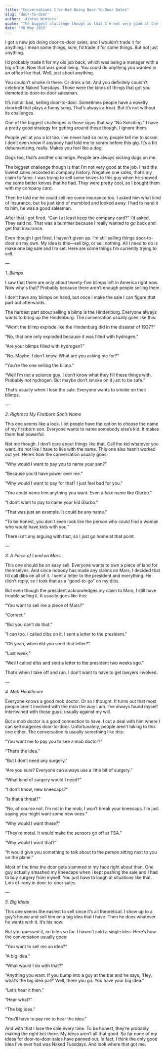 ```yaml
---
title: "Conversations I've Had Doing Door-To-Door Sales"
slug: 'door-to-door'
author: 'Ashton Winters'
quote: "The biggest challenge though is that I’m not very good at the job. I had the lowest sales recorded in company history. Negative one sales, that’s my claim to fame."
date: '30 May 2023'
---
```


I got a new job doing door-to-door sales, and I wouldn’t trade it for anything. I mean some things, sure, I’d trade it for some things. But not just anything.

I’d probably trade it for my old job back, which was being a manager with a big office. Now that was good living. You could do anything you wanted in an office like that. Well, just about anything.

You couldn’t smoke in there. Or drink a lot. And you definitely couldn’t celebrate Naked Tuesdays. Those were the kinds of things that got you demoted to door-to-door salesman.

It’s not all bad, selling door-to-door. Sometimes people have a novelty doorbell that plays a funny song. That’s always a treat. But it’s not without its challenges.

One of the biggest challenges is those signs that say “No Soliciting.” I have a pretty good strategy for getting around those though. I ignore them.

People yell at you a lot too. I’ve never had so many people tell me to scram. I don’t even know if anybody had told me to scram before this gig. It’s a bit dehumanizing, really. Makes you feel like a dog.

Dogs too, that’s another challenge. People are always sicking dogs on me.

The biggest challenge though is that I’m not very good at the job. I had the lowest sales recorded in company history. Negative one sales, that’s my claim to fame. I was trying to sell some knives to this guy when he showed me some better knives that he had. They were pretty cool, so I bought them with my company card.

Then he told me he could sell me some insurance too. I asked him what kind of insurance, but he just kind of mumbled and looked away. I had to hand it to him, he was a good salesman.

After that I got fired. “Can I at least keep the company card?” I’d asked. They said no. That was a bummer because I really wanted to go back and get that insurance.

Even though I got fired, I haven’t given up. I’m still selling things door-to-door on my own. My idea is this—sell big, or sell nothing. All I need to do is make one big sale and I’m set. Here are some things I’m currently trying to sell.

—

*1. Blimps*

I saw that there are only about twenty-five blimps left in America right now. Now why's that? Probably because there aren’t enough people selling them.

I don’t have any blimps on hand, but once I make the sale I can figure that part out afterwards.

The hardest part about selling a blimp is the Hindenburg. Everyone always wants to bring up the Hindenburg. The conversation usually goes like this:

“Won’t the blimp explode like the Hindenburg did in the disaster of 1937?”

“No, that one only exploded because it was filled with hydrogen.”

“Are your blimps filled with hydrogen?”

“No. Maybe. I don’t know. What are you asking me for?”

“You’re the one selling the blimp.”

“Well I’m not a science guy. I don’t know what they fill these things with. Probably not hydrogen. But maybe don’t smoke on it just to be safe.”

That’s usually when I lose the sale. Everyone wants to smoke on their blimps.

—

*2. Rights to My Firstborn Son’s Name*

This one seems like a lock. I let people have the option to choose the name of my firstborn son. Everyone wants to name somebody else’s kid. It makes them feel powerful.

Not me though. I don’t care about things like that. Call the kid whatever you want. It’s not like I have to live with the name. This one also hasn’t worked out yet. Here’s how the conversation usually goes:

“Why would I want to pay you to name your son?”

“Because you’d have power over me.”

“Why would I want to pay for that? I just feel bad for you.”

“You could name him anything you want. Even a fake name like Glurbo.”

“I don’t want to pay to name your kid Glurbo.”

“That was just an example. It could be any name.”

“To be honest, you don’t even look like the person who could find a woman who would have kids with you.”

There isn’t any arguing with that, so I just go home at that point.

—

*3. A Piece of Land on Mars*

This one should be an easy sell. Everyone wants to own a piece of land for themselves. And since nobody has made any claims on Mars, I decided that I’d call dibs on all of it. I sent a letter to the president and everything. He didn’t reply, so I took that as a “good-to-go” on my dibs.

But even though the president acknowledges my claim to Mars, I still have trouble selling it. It usually goes like this:

“You want to sell me a piece of Mars?”

“Correct.”

“But you can’t do that.”

“I can too. I called dibs on it. I sent a letter to the president.”

“Oh yeah, when did you send that letter?”

“Last week.”

“Well I called dibs and sent a letter to the president two weeks ago.”

That’s when I take off and run. I don’t want to have to get lawyers involved.

—

*4. Mob Healthcare*

Everyone knows a good mob doctor. Or so I thought. It turns out that most people aren’t involved with the mob the way I am. I’ve always found myself intertwined with those guys, usually against my will.

But a mob doctor is a good connection to have. I cut a deal with him where I can sell surgeries door-to-door. Unfortunately, people aren’t taking to this one either. The conversation is usually something like this:

“You want me to pay you to see a mob doctor?”

“That’s the idea.”

“But I don’t need any surgery.”

“Are you sure? Everyone can always use a little bit of surgery.”

“What kind of surgery would I need?”

“I don’t know, new kneecaps?”

“Is that a threat?”

“No, of course not. I’m not in the mob, I won’t break your kneecaps. I’m just saying you might want some new ones.”

“Why would I want those?”

“They’re metal. It would make the sensors go off at TSA.”

“Why would I want that?”

“It would give you something to talk about to the person sitting next to you on the plane.”

Most of the time the door gets slammed in my face right about then. One guy actually smashed my kneecaps when I kept pushing the sale and I had to buy surgery from myself. You just have to laugh at situations like that. Lots of irony in door-to-door sales.

—

*5. Big Ideas*

This one seems the easiest to sell since it’s all theoretical. I show up to a guy’s house and sell him on a big idea that I have. Then he does whatever he wants with it. It’s his now.

But you guessed it, no bites so far. I haven’t sold a single idea. Here’s how the conversation usually goes:

“You want to sell me an idea?”

“A big idea.”

“What would I do with that?”

“Anything you want. If you bump into a guy at the bar and he says, ‘Hey, what’s the big idea pal?’ Well, there you go. You have your big idea.”

“Let’s hear it then.”

“Hear what?”

“The big idea.”

“You’ll have to pay me to hear the idea.”

And with that I lose the sale every time. To be honest, they’re probably making the right bet there. My ideas aren’t all that good. So far none of my ideas for door-to-door sales have panned out. In fact, I think the only good idea I’ve ever had was Naked Tuesdays. And look where that got me.
